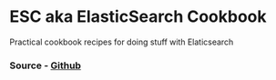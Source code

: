 # ESC aka ElasticSearch Cookbook

Practical cookbook recipes for doing stuff with Elaticsearch

### Source - [Github](https://github.com/appbaseio/esc)



